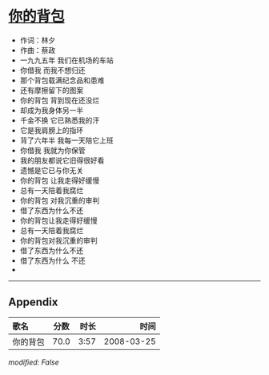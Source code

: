 # [你的背包](https://music.163.com/song?id=65101)

* 作词：林夕
* 作曲：蔡政
* 一九九五年 我们在机场的车站
* 你借我 而我不想归还
* 那个背包载满纪念品和患难
* 还有摩擦留下的图案
* 你的背包 背到现在还没烂
* 却成为我身体另一半
* 千金不换 它已熟悉我的汗
* 它是我肩膀上的指环
* 背了六年半 我每一天陪它上班
* 你借我 我就为你保管
* 我的朋友都说它旧得很好看
* 遗憾是它已与你无关
* 你的背包 让我走得好缓慢
* 总有一天陪着我腐烂
* 你的背包 对我沉重的审判
* 借了东西为什么不还
* 你的背包让我走得好缓慢
* 总有一天陪着我腐烂
* 你的背包对我沉重的审判
* 借了东西为什么不还
* 借了东西为什么 不还
* 


---

## Appendix

|歌名|分数|时长|时间|
|:---|:---:|---:|---:|
|你的背包|70.0|3:57|2008-03-25

*modified: False*